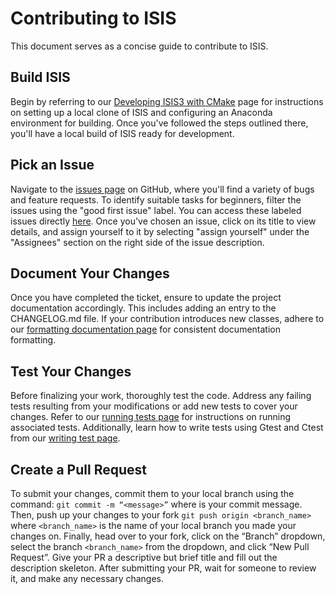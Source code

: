 # Contributing to ISIS
This document serves as a concise guide to contribute to ISIS.

## Build ISIS
Begin by referring to our [Developing ISIS3 with CMake](./developing-isis3-with-cmake.md) page for instructions on setting up a local clone of ISIS and configuring an Anaconda environment for building. Once you've followed the steps outlined there, you'll have a local build of ISIS ready for development.

## Pick an Issue
Navigate to the [issues page](https://github.com/DOI-USGS/ISIS3/issues) on GitHub, where you'll find a variety of bugs and feature requests. To identify suitable tasks for beginners, filter the issues using the "good first issue" label. You can access these labeled issues directly [here](https://github.com/DOI-USGS/ISIS3/issues?q=is%3Aopen+is%3Aissue+label%3A%22good+first+issue%22). Once you've chosen an issue, click on its title to view details, and assign yourself to it by selecting "assign yourself" under the "Assignees" section on the right side of the issue description.

## Document Your Changes
Once you have completed the ticket, ensure to update the project documentation accordingly. This includes adding an entry to the CHANGELOG.md file. If your contribution introduces new classes, adhere to our [formatting documentation page](./class-requirements-for-using-doxygen-tags.md) for consistent documentation formatting.

## Test Your Changes
Before finalizing your work, thoroughly test the code. Address any failing tests resulting from your modifications or add new tests to cover your changes. Refer to our [running tests page](./developing-isis3-with-cmake.md) for instructions on running associated tests. Additionally, learn how to write tests using Gtest and Ctest from our [writing test page](./writing-isis-tests-with-ctest-and-gtest.md).

## Create a Pull Request
To submit your changes, commit them to your local branch using the command:
`git commit -m “<message>”` where <message> is your commit message. Then, push up your changes to your fork 
`git push origin <branch_name>` where `<branch_name>` is the name of your local branch you made your changes on. Finally, head over to your fork, click on the “Branch” dropdown, select the branch `<branch_name>` from the dropdown, and click “New Pull Request”. Give your PR a descriptive but brief title and fill out the description skeleton. After submitting your PR, wait for someone to review it, and make any necessary changes.

